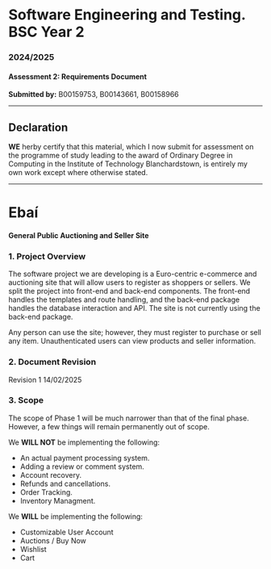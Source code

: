 # Software Engineering and Testing. BSC Year 2
### 2024/2025

#### Assessment 2: Requirements Document
**Submitted by:** B00159753, B00143661, B00158966

---

## Declaration
**WE** herby certify that this material, which I now submit for assessment on the
programme of study leading to the award of Ordinary Degree in Computing in the
Institute of Technology Blanchardstown, is entirely my own work except where
otherwise stated.

---

# Ebaí
#### General Public Auctioning and Seller Site

### 1. Project Overview 

The software project we are developing is a Euro-centric e-commerce and auctioning site that will allow users to register as shoppers or sellers. We split the project into front-end and back-end components. The front-end handles the templates and route handling, and the back-end package handles the database interaction and API. The site is not currently using the back-end package.

Any person can use the site; however, they must register to purchase or sell any item. Unauthenticated users can view products and seller information.

### 2. Document Revision

Revision 1 14/02/2025


### 3. Scope
The scope of Phase 1 will be much narrower than that of the final phase. However, a few things will remain permanently out of scope.

We **WILL NOT** be implementing the following:
- An actual payment processing system.
- Adding a review or comment system.
- Account recovery.
- Refunds and cancellations.
- Order Tracking.
- Inventory Managment.


We **WILL** be implementing the following: 
- Customizable User Account
- Auctions / Buy Now
- Wishlist
- Cart
